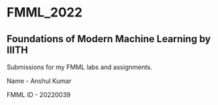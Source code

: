 # FMML_2022
## Foundations of Modern Machine Learning by IIITH

Submissions for my FMML labs and assignments.

Name - Anshul Kumar

FMML ID - 20220039

